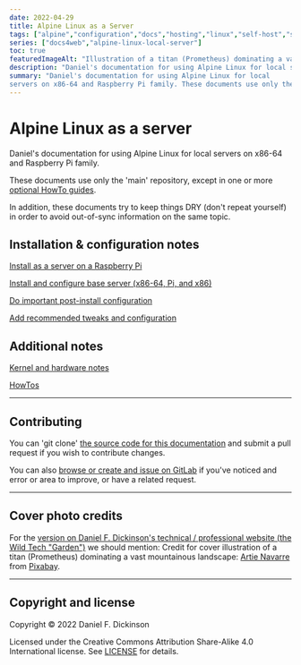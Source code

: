 ```yaml
---
date: 2022-04-29
title: Alpine Linux as a Server
tags: ["alpine","configuration","docs","hosting","linux","self-host","sysadmin-devops","raspberry-pi","sbc"]
series: ["docs4web","alpine-linux-local-server"]
toc: true
featuredImageAlt: "Illustration of a titan (Prometheus) dominating a vast mountainous landscape"
description: "Daniel's documentation for using Alpine Linux for local servers on x86-64 and Raspberry Pi family"
summary: "Daniel's documentation for using Alpine Linux for local 
servers on x86-64 and Raspberry Pi family. These documents use only the 'main' repository, except in one or more [optional HowTo guides](howtos/_index.md)."
---
```


# Alpine Linux as a server

Daniel's documentation for using Alpine Linux for local servers on x86-64 and Raspberry Pi family.

These documents use only the 'main' repository, except in one or more [optional HowTo guides](howtos/_index.md).

In addition, these documents try to keep things DRY (don't repeat yourself) in order to avoid out-of-sync information on the same topic.

## Installation & configuration notes

[Install as a server on a Raspberry Pi](install-on-raspberry-pi/_index.md) 

[Install and configure base server (x86-64, Pi, and x86)](server-install-config/_index.md)

[Do important post-install configuration](important-post-install-configuration/_index.md)

[Add recommended tweaks and configuration](recommended-tweaks-and-configs/_index.md)

## Additional notes

[Kernel and hardware notes](kernel-and-hardware-notes/_index.md)

[HowTos](howtos/_index.md)

--------

## Contributing

You can 'git clone' [the source code for this documentation](https://gitlab.com/danielfdickinson/server-alpine-linux-docs4web) and submit a pull request if you wish to contribute changes.

You can also [browse or create and issue on GitLab](https://gitlab.com/danielfdickinson/server-alpine-linux-docs4web/-/issues) if you've noticed and error or area to improve, or have a related request.

----

## Cover photo credits

For the [version on Daniel F. Dickinson's technical / professional website (the Wild Tech "Garden")](https://www.wildtechgarden.ca/deploy-admin/server-alpine-linux-docs4web/) we should mention: Credit for cover illustration of a titan (Prometheus) dominating a vast mountainous landscape: [Artie Navarre](https://pixabay.com/users/artie_navarre-66276/?utm_source=link-attribution&utm_medium=referral&utm_campaign=image&utm_content=5451603) from [Pixabay](https://pixabay.com/?utm_source=link-attribution&utm_medium=referral&utm_campaign=image&utm_content=5451603).

--------

## Copyright and license

Copyright © 2022 Daniel F. Dickinson

Licensed under the Creative Commons Attribution Share-Alike 4.0 International license. See [LICENSE](https://gitlab.com/danielfdickinson/server-alpine-linux-docs4web/-/blob/main/LICENSE) for details.

